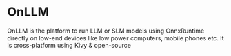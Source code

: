 # OnLLM
OnLLM is the platform to run LLM or SLM models using OnnxRuntime directly on low-end devices like low power computers, mobile phones etc. It is cross-platform using Kivy &amp; open-source
